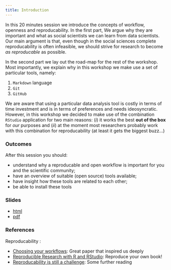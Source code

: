 ```yaml
---
title: Introduction
---
```


In this 20 minutes session we introduce the concepts of workflow, openness and reproducability. In the first part, We argue why they are important and what as social scientists we can learn from data scientists. Our main argument is that, even though in the social sciences complete reproducability is often infeasible, we should strive for research to become *as reproducable* as possible.

In the second part we lay out the road-map for the rest of the workshop. Most importantly, we explain why in this workshop we make use a set of particular tools, namely: 

1. `Markdown` language
2. `Git`
3. `GitHub`

We are aware that using a particular data analysis tool is costly in terms of time investment and is in terms of preferences and needs ideosyncratic. However, in this workshop we decided to make use of the combination `RStudio` application for two main reasons: (*i*) it works the best **out of the box** for *our* purposes and (*ii*) at the moment most researchers probably work with this combination for reproducability (at least it gets the biggest buzz...)

### Outcomes

After this session you should:

* understand why a reproducable and open workflow is important for you and the scientific community;
* have an overview of suitable (open source) tools available;
* have insight how these tools are related to each other;
* be able to install these tools

### Slides

* [html](../slides/01-intro.html)
* [pdf](../slides/01-intro.pdf)

### References

Reproducability :

* [Choosing your workflows](http://kieranhealy.org/files/misc/workflow-apps.pdf): Great paper that inspired us deeply
* [Reproducible Research with R and RStudio](https://github.com/christophergandrud/Rep-Res-Book): Reproduce your own book!
* [Reproducability is still a challenge](http://ropensci.org/blog/2014/06/09/reproducibility/): Some further reading
